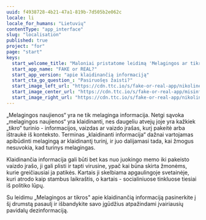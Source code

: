 ```yaml
---
uuid: f4938728-4b21-47a1-819b-7d505b2e062c
locale: li
locale_for_humans: "Lietuvių"
contentType: "app_interface"
slug: "localisation"
published: true
project: "for"
page: "start"
keys:
  start_welcome_title: "Maloniai pristatome leidimą 'Melagingos ar tikros?' "
  start_app_name: "FAKE or REAL?"
  start_app_version: "apie klaidinančią informaciją"
  start_cta_go_question_: "Pasiruošęs žaisti?"
  start_image_left_url: "https://cdn.ttc.io/s/fake-or-real-app/nikoline_nik_-8694.jpg"
  start_image_center_url: "https://cdn.ttc.io/s/fake-or-real-app/misinfo_logo.jpg"
  start_image_right_url: "https://cdn.ttc.io/s/fake-or-real-app/nikoline_nik_-7168.jpg"
---
```

„Melagingos naujienos“ yra ne tik melaginga informacija. Netgi sąvoka „melagingos naujienos“ yra klaidinanti, nes daugeliu atvejų joje yra kažkiek „tikro“ turinio - informacijos, vaizdas ar vaizdo įrašas, kurį pakeitė arba ištraukė iš konteksto. Terminas „klaidinanti informacija“ dažnai vartojamas apibūdinti melagingą ar klaidinantį turinį, ir juo dalijamasi tada, kai žmogus nesuvokia, kad turinys melagingas. 

Klaidinančia informacija gali būti bet kas nuo juokingo memo iki pakeisto vaizdo įrašo, ji gali plisti ir tapti virusine, ypač kai būna skirta žmonėms, kurie greičiausiai ja patikės. Kartais ji skelbiama apgaulingoje svetainėje, kuri atrodo kaip stambus laikraštis, o kartais - socialiniuose tinkluose tiesiai iš politiko lūpų. 

Su leidimu „Melagingos ar tikros" apie klaidinančią informaciją pasinerkite į šį drumstą pasaulį ir išbandykite savo įgūdžius atpažindami įvairiausių pavidalų dezinformaciją.
